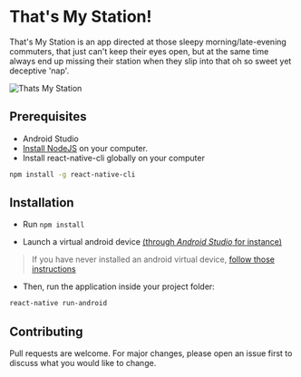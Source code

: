 # That's My Station!

That's My Station is an app directed at those sleepy morning/late-evening commuters, that just can't keep their eyes open, but at the same time always end up missing their station when they slip into that oh so sweet yet deceptive 'nap'.


![Thats My Station](http://ananthsridhar.github.io/img/tms/Comb.PNG)


## Prerequisites

- Android Studio
- [Install NodeJS](https://nodejs.org/en/) on your computer.
- Install react-native-cli globally on your computer
```bash
npm install -g react-native-cli
```
## Installation

- Run ````npm install````

- Launch a virtual android device [(through *Android Studio* for instance)](https://developer.android.com/studio/run/managing-avds.html#viewing)

> If you have never installed an android virtual device, [follow those instructions](https://developer.android.com/studio/run/managing-avds.html#createavd)

- Then, run the application inside your project folder:

```bash
react-native run-android
```


## Contributing
Pull requests are welcome. For major changes, please open an issue first to discuss what you would like to change.

